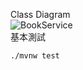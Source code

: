Class Diagram <BR>
![BookService](https://github.com/user-attachments/assets/6c3baeea-7055-4564-8256-206044340631)
<BR>
基本測試
```gherkin
./mvnw test
```
